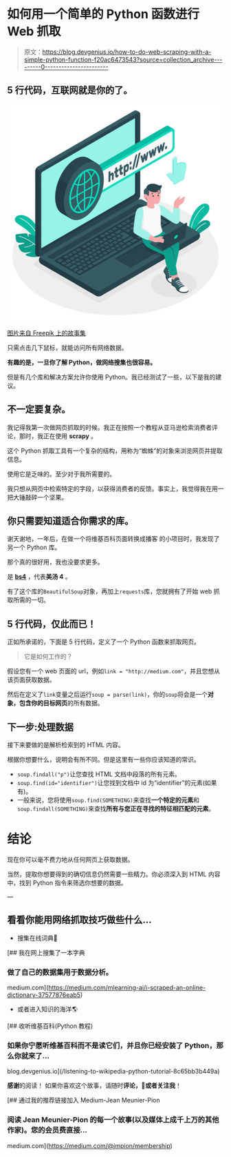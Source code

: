 # 如何用一个简单的 Python 函数进行 Web 抓取

> 原文：<https://blog.devgenius.io/how-to-do-web-scraping-with-a-simple-python-function-f20ac6473543?source=collection_archive---------0----------------------->

## 5 行代码，互联网就是你的了。

![](img/d425592043c4b2ab5d82c52953e71670.png)

[图片来自 Freepik 上的故事集](https://fr.freepik.com/vecteurs-libre/www-concept-illustration_8426454.htm)

只需点击几下鼠标，就能访问所有网络数据。

**有趣的是，一旦你了解 Python，做网络搜集也很容易。**

但是有几个库和解决方案允许你使用 Python。我已经测试了一些，以下是我的建议。

## 不一定要复杂。

我记得我第一次做网页抓取的时候。我正在按照一个教程从亚马逊检索消费者评论，那时，我正在使用 **scrapy** 。

这个 Python 抓取工具有一个复杂的结构，用称为“蜘蛛”的对象来浏览网页并提取信息。

使用它是乏味的。至少对于我所需要的。

我只想从网页中检索特定的字段，以获得消费者的反馈。事实上，我觉得我在用一把大锤敲碎一个坚果。

## 你只需要知道适合你需求的库。

谢天谢地，一年后，在做一个将维基百科页面转换成播客 的小项目时，我发现了另一个 Python 库。

那个真的很好用，我也没要求更多。

是 [**bs4**](https://www.crummy.com/software/BeautifulSoup/bs4/doc/) ，代表**美汤 4** 。

有了这个库的`BeautifulSoup`对象，再加上`requests`库，您就拥有了开始 web 抓取所需的一切。

## 5 行代码，仅此而已！

正如所承诺的，下面是 5 行代码，定义了一个 Python 函数来抓取网页。

> 它是如何工作的？

假设您有一个 web 页面的 url，例如`link = "http://medium.com"`，并且您想从该页面获取数据。

然后在定义了`link`变量之后运行`soup = parse(link)`，你的`soup`将会是一个**对象，包含你的目标网页**的所有数据。

## **下一步:处理数据**

接下来要做的是解析检索到的 HTML 内容。

根据你想要什么，说明会有所不同。但是这里有一些你应该知道的常识。

*   `soup.findall("p")`让您查找 HTML 文档中段落的所有元素。
*   `soup.find(id="identifier")`让您找到文档中 id 为“identifier”的元素(如果有)。
*   一般来说，您将使用`soup.find(SOMETHING)`来查找**一个特定的元素**和`soup.findall(SOMETHING)`来查找**所有与您正在寻找的特征相匹配的元素**。

# 结论

现在你可以毫不费力地从任何网页上获取数据。

当然，提取你想要得到的确切信息仍然需要一些精力。你必须深入到 HTML 内容中，找到 Python 指令来筛选你想要的数据。

—

## 看看你能用网络抓取技巧做些什么…

*   搜集在线词典📕

[](https://medium.com/mlearning-ai/i-scraped-an-online-dictionary-37577876eab5) [## 我在网上搜集了一本字典

### 做了自己的数据集用于数据分析。

medium.com](https://medium.com/mlearning-ai/i-scraped-an-online-dictionary-37577876eab5) 

*   或者进入知识的海洋🌎

[](/listening-to-wikipedia-python-tutorial-8c65bb3b449a) [## 收听维基百科(Python 教程)

### 如果你宁愿听维基百科而不是读它们，并且你已经安装了 Python，那么你就来了…

blog.devgenius.io](/listening-to-wikipedia-python-tutorial-8c65bb3b449a) 

**感谢**的阅读！
如果你喜欢这个故事，请随时**评论，**👏**或者关注我**！

[](https://medium.com/@jmpion/membership) [## 通过我的推荐链接加入 Medium-Jean Meunier-Pion

### 阅读 Jean Meunier-Pion 的每一个故事(以及媒体上成千上万的其他作家)。您的会员费直接…

medium.com](https://medium.com/@jmpion/membership)